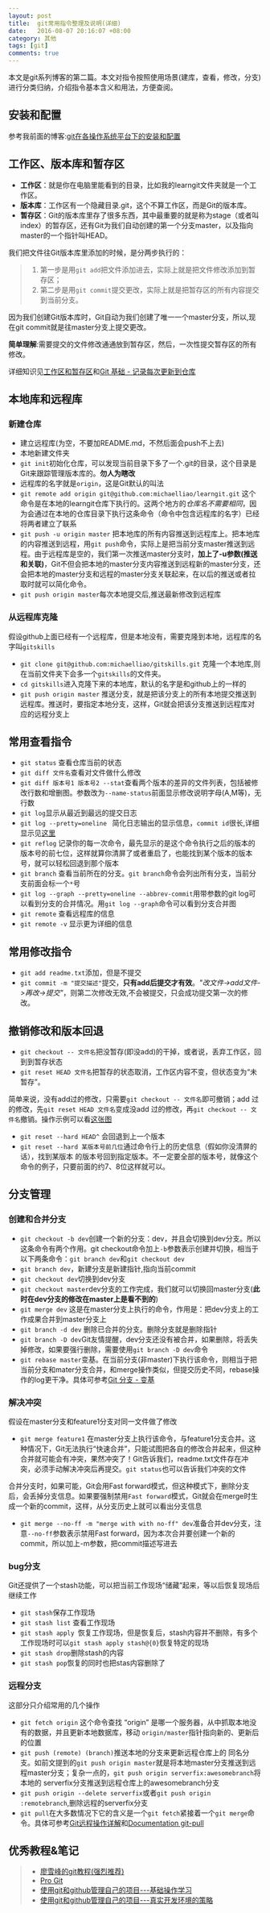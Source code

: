 ```yaml
---
layout: post
title:  git常用指令整理及说明(详细)
date:   2016-08-07 20:16:07 +08:00
category: 其他
tags: [git]
comments: true
---
```


本文是git系列博客的第二篇。本文对指令按照使用场景(建库，查看，修改，分支)进行分类归纳，介绍指令基本含义和用法，方便查阅。

<!-- more -->

## 安装和配置

参考我前面的博客:[git在各操作系统平台下的安装和配置](http://blog.csdn.net/h3243212/article/details/52144428)

## 工作区、版本库和暂存区

- **工作区**：就是你在电脑里能看到的目录，比如我的learngit文件夹就是一个工作区。
- **版本库**：工作区有一个隐藏目录.git，这个不算工作区，而是Git的版本库。
- **暂存区**：Git的版本库里存了很多东西，其中最重要的就是称为stage（或者叫index）的暂存区，还有Git为我们自动创建的第一个分支master，以及指向master的一个指针叫HEAD。

我们把文件往Git版本库里添加的时候，是分两步执行的：

>1. 第一步是用`git add`把文件添加进去，实际上就是把文件修改添加到暂存区；
>2. 第二步是用`git commit`提交更改，实际上就是把暂存区的所有内容提交到当前分支。

因为我们创建Git版本库时，Git自动为我们创建了唯一一个master分支，所以,现在git commit就是往master分支上提交更改。

**简单理解**:需要提交的文件修改通通放到暂存区，然后，一次性提交暂存区的所有修改。

详细知识见[工作区和暂存区](http://www.liaoxuefeng.com/wiki/0013739516305929606dd18361248578c67b8067c8c017b000/0013745374151782eb658c5a5ca454eaa451661275886c6000)和[Git 基础 - 记录每次更新到仓库
](https://git-scm.com/book/zh/v2/Git-%E5%9F%BA%E7%A1%80-%E8%AE%B0%E5%BD%95%E6%AF%8F%E6%AC%A1%E6%9B%B4%E6%96%B0%E5%88%B0%E4%BB%93%E5%BA%93)


## 本地库和远程库

###  新建仓库

- 建立远程库(为空，不要加README.md，不然后面会push不上去)
- 本地新建文件夹
- `git init`初始化仓库，可以发现当前目录下多了一个.git的目录，这个目录是Git来跟踪管理版本库的。**勿人为瞎改**
- 远程库的名字就是`origin`，这是Git默认的叫法
- `git remote add origin git@github.com:michaelliao/learngit.git` 这个命令是在本地的learngit仓库下执行的。这两个地方的*仓库名不需要相同*，因为会通过在本地的仓库目录下执行这条命令（命令中包含远程库的名字）已经将两者建立了联系
- `git push -u origin master` 把本地库的所有内容推送到远程库上。把本地库的内容推送到远程，用`git push`命令，实际上是把当前分支master推送到远程。由于远程库是空的，我们第一次推送master分支时，**加上了-u参数(推送和关联)**，Git不但会把本地的master分支内容推送到远程新的master分支，还会把本地的master分支和远程的master分支关联起来，在以后的推送或者拉取时就可以简化命令。
- `git push origin master`每次本地提交后,推送最新修改到远程库

### 从远程库克隆

假设github上面已经有一个远程库，但是本地没有，需要克隆到本地，远程库的名字叫`gitskills`

- `git clone git@github.com:michaelliao/gitskills.git` 克隆一个本地库,则在当前文件夹下会多一个`gitskills`的文件夹。
- `cd gitskills`进入克隆下来的本地库，默认的名字是和github上的一样的
- `git push origin master` 推送分支，就是把该分支上的所有本地提交推送到远程库。推送时，要指定本地分支，这样，Git就会把该分支推送到远程库对应的远程分支上


## 常用查看指令

- `git status` 查看仓库当前的状态
- `git diff 文件名`查看对文件做什么修改
- `git diff 版本号1 版本号2 --stat`查看两个版本的差异的文件列表，包括被修改行数和增删图。参数改为`--name-status`前面显示修改说明字母(A,M等)，无行数
- `git log`显示从最近到最远的提交日志
- `git log --pretty=oneline ` 简化日志输出的显示信息，`commit id`很长,详细显示见[这里](http://www.liaoxuefeng.com/wiki/0013739516305929606dd18361248578c67b8067c8c017b000/0013744142037508cf42e51debf49668810645e02887691000)
- `git reflog` 记录你的每一次命令，最先显示的是这个命令执行之后的版本的版本号的前七位，这样就算你清屏了或者重启了，也能找到某个版本的版本号，就可以轻松回退到那个版本
- `git branch` 查看当前所在的分支。`git branch`命令会列出所有分支，当前分支前面会标一个`*`号
- `git log --graph --pretty=oneline --abbrev-commit`用带参数的git log可以看到分支的合并情况。用`git log --graph`命令可以看到分支合并图
- `git remote` 查看远程库的信息
- `git remote -v` 显示更为详细的信息

## 常用修改指令


- `git add readme.txt`添加，但是不提交
- `git commit -m "提交描述"`提交，**只有add后提交才有效**。*"改文件->add文件->再改->提交"*，则第二次修改无效,不会被提交，只会成功提交第一次的修改。


## 撤销修改和版本回退

- `git checkout -- 文件名`把没暂存(即没add)的干掉，或者说，丢弃工作区，回到到暂存状态
- `git reset HEAD 文件名`把暂存的状态取消，工作区内容不变，但状态变为“未暂存”。

简单来说，没有add过的修改，只需要`git checkout -- 文件名`即可撤销；add 过的修改，先`git reset HEAD 文件名`变成没add 过的修改，再`git checkout -- 文件名`撤销。操作示例可以看[这张图](http://7xph6d.com1.z0.glb.clouddn.com/git_%E6%92%A4%E9%94%80%E4%BF%AE%E6%94%B9.png)

- `git reset --hard HEAD^` 会回退到上一个版本
- `git reset --hard 某版本号前几位`通过命令行上的历史信息（假如你没清屏的话），找到某版本 的版本号回到指定版本。不一定要全部的版本号，就像这个命令的例子，只要前面的约7、8位这样就可以。

## 分支管理

### 创建和合并分支

- `git checkout -b dev`创建一个新的分支：dev，并且会切换到dev分支。所以这条命令有两个作用。git checkout命令加上`-b`参数表示创建并切换，相当于以下两条命令：`git branch dev`和`git checkout dev`
- `git branch dev`，新建分支是新建指针,指向当前commit
- `git checkout dev`切换到dev分支
- `git checkout master`dev分支的工作完成，我们就可以切换回master分支(**此时在dev分支的修改在master上是看不到的**)
- `git merge dev` 这是在master分支上执行的命令，作用是：把dev分支上的工作成果合并到master分支上
- `git branch -d dev` 删除已合并的分支。删除分支就是删除指针
- `git branch -D dev`Git友情提醒，dev分支还没有被合并，如果删除，将丢失掉修改，如果要强行删除，需要使用`git branch -D dev`命令
- `git rebase master`变基。在当前分支(非master)下执行该命令，则相当于把当前分支和mater分支合并，和merge操作类似，但提交历史不同，rebase操作的log更干净。具体可参考[Git 分支 - 变基](https://git-scm.com/book/zh/v2/Git-%E5%88%86%E6%94%AF-%E5%8F%98%E5%9F%BA)

### 解决冲突

假设在master分支和feature1分支对同一文件做了修改

- `git merge feature1` 在master分支上执行该命令，与feature1分支合并。这种情况下，Git无法执行“快速合并”，只能试图把各自的修改合并起来，但这种合并就可能会有冲突，果然冲突了！Git告诉我们，readme.txt文件存在冲突，必须手动解决冲突后再提交。`git status`也可以告诉我们冲突的文件

合并分支时，如果可能，Git会用Fast forward模式，但这种模式下，删除分支后，会丢掉分支信息。如果要强制禁用`Fast forward`模式，Git就会在merge时生成一个新的commit，这样，从分支历史上就可以看出分支信息

- `git merge --no-ff -m "merge with with no-ff" dev`准备合并dev分支，注意`--no-ff`参数表示禁用Fast forward，因为本次合并要创建一个新的commit，所以加上-m参数，把commit描述写进去

### bug分支

Git还提供了一个stash功能，可以把当前工作现场“储藏”起来，等以后恢复现场后继续工作

- `git stash`保存工作现场
- `git stash list` 查看工作现场
- `git stash apply `恢复工作现场，但是恢复后，stash内容并不删除，有多个工作现场时可以`git stash apply stash@{0}`恢复特定的现场
- `git stash drop`删除stash的内容
- `git stash pop`恢复的同时也把stas内容删除了


### 远程分支

这部分只介绍常用的几个操作

-  `git fetch origin` 这个命令查找 “origin” 是哪一个服务器，从中抓取本地没有的数据，并且更新本地数据库，移动 `origin/master`指针指向新的、更新后的位置
-  `git push (remote) (branch)`推送本地的分支来更新远程仓库上的 同名分支。如前文提到的`git push origin master`就是将本地master分支推送到远程master分支；复杂一点的，`git push origin serverfix:awesomebranch`将本地的 serverfix分支推送到远程仓库上的awesomebranch分支
- `git push origin --delete serverfix`或者`git push origin :remotebranch`,删除远程的serverfix分支
-  `git pull`在大多数情况下它的含义是一个`git fetch`紧接着一个`git merge`命令。具体可参考[Git远程操作详解](http://www.ruanyifeng.com/blog/2014/06/git_remote.html)和[Documentation git-pull](https://git-scm.com/docs/git-pull)

## 优秀教程&笔记
>* [廖雪峰的git教程(强烈推荐)](http://www.liaoxuefeng.com/wiki/0013739516305929606dd18361248578c67b8067c8c017b000)
>* [Pro Git](http://git-scm.com/book/zh/v2)
>* [使用git和github管理自己的项目---基础操作学习](http://segmentfault.com/a/1190000003728094)
>* [使用git和github管理自己的项目---真实开发环境的策略](http://segmentfault.com/a/1190000003739324)
